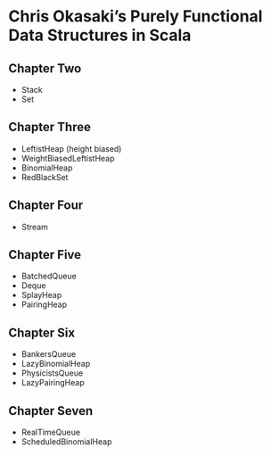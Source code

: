 Chris Okasaki’s Purely Functional Data Structures in Scala
==========================================================

Chapter Two
-----------

* Stack
* Set

Chapter Three
-------------

* LeftistHeap (height biased)
* WeightBiasedLeftistHeap
* BinomialHeap
* RedBlackSet

Chapter Four
------------

* Stream

Chapter Five
------------

* BatchedQueue
* Deque
* SplayHeap
* PairingHeap

Chapter Six
-----------

* BankersQueue
* LazyBinomialHeap
* PhysicistsQueue
* LazyPairingHeap

Chapter Seven
-------------

* RealTimeQueue
* ScheduledBinomialHeap
